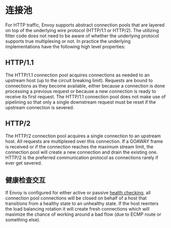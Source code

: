 # 连接池

For HTTP traffic, Envoy supports abstract connection pools that are layered on top of the underlying wire protocol (HTTP/1.1 or HTTP/2). The utilizing filter code does not need to be aware of whether the underlying protocol supports true multiplexing or not. In practice the underlying implementations have the following high level properties:

## HTTP/1.1

The HTTP/1.1 connection pool acquires connections as needed to an upstream host (up to the circuit breaking limit). Requests are bound to connections as they become available, either because a connection is done processing a previous request or because a new connection is ready to receive its first request. The HTTP/1.1 connection pool does not make use of pipelining so that only a single downstream request must be reset if the upstream connection is severed.

## HTTP/2

The HTTP/2 connection pool acquires a single connection to an upstream host. All requests are multiplexed over this connection. If a GOAWAY frame is received or if the connection reaches the maximum stream limit, the connection pool will create a new connection and drain the existing one. HTTP/2 is the preferred communication protocol as connections rarely if ever get severed.

## 健康检查交互

If Envoy is configured for either active or passive [health checking](health_checking.md#arch-overview-health-checking), all connection pool connections will be closed on behalf of a host that transitions from a healthy state to an unhealthy state. If the host reenters the load balancing rotation it will create fresh connections which will maximize the chance of working around a bad flow (due to ECMP route or something else).